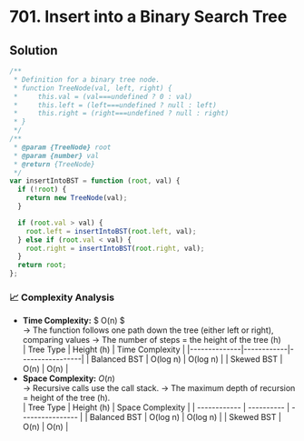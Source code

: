 # 701. Insert into a Binary Search Tree

## Solution

```javascript
/**
 * Definition for a binary tree node.
 * function TreeNode(val, left, right) {
 *     this.val = (val===undefined ? 0 : val)
 *     this.left = (left===undefined ? null : left)
 *     this.right = (right===undefined ? null : right)
 * }
 */
/**
 * @param {TreeNode} root
 * @param {number} val
 * @return {TreeNode}
 */
var insertIntoBST = function (root, val) {
  if (!root) {
    return new TreeNode(val);
  }

  if (root.val > val) {
    root.left = insertIntoBST(root.left, val);
  } else if (root.val < val) {
    root.right = insertIntoBST(root.right, val);
  }
  return root;
};
```

### 📈 Complexity Analysis

- **Time Complexity:** $ O(n) $ <br>
  → The function follows one path down the tree (either left or right), comparing values
  → The number of steps = the height of the tree (h)
  <br>
  | Tree Type | Height (h) | Time Complexity |
  |--------------|------------|-----------------|
  | Balanced BST | O(log n) | O(log n) |
  | Skewed BST | O(n) | O(n) |
  <br>
- **Space Complexity:** $O(n)$ <br>
  → Recursive calls use the call stack.
  → The maximum depth of recursion = height of the tree (h).
  <br>
  | Tree Type | Height (h) | Space Complexity |
  | ------------ | ---------- | ---------------- |
  | Balanced BST | O(log n) | O(log n) |
  | Skewed BST | O(n) | O(n) |
